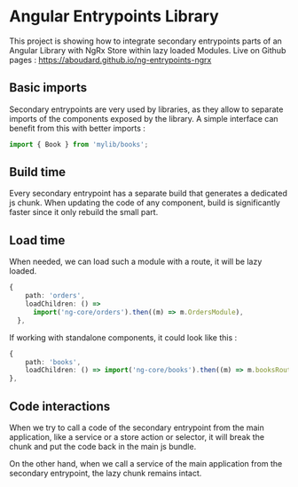 # Angular Entrypoints Library 

This project is showing how to integrate secondary entrypoints parts of an Angular Library with NgRx Store within lazy loaded Modules.
Live on Github pages : https://aboudard.github.io/ng-entrypoints-ngrx

## Basic imports

Secondary entrypoints are very used by libraries, as they allow to separate imports of the components exposed by the library.
A simple interface can benefit from this with better imports :

```typescript
import { Book } from 'mylib/books';
```

## Build time

Every secondary entrypoint has a separate build that generates a dedicated js chunk. When updating the code of any component, build is significantly faster since it only rebuild the small part.

## Load time

When needed, we can load such a module with a route, it will be lazy loaded.

```typescript
{
    path: 'orders',
    loadChildren: () =>
      import('ng-core/orders').then((m) => m.OrdersModule),
  },
```

If working with standalone components, it could look like this :

```typescript
{
    path: 'books',
    loadChildren: () => import('ng-core/books').then((m) => m.booksRoutes),
},
```

## Code interactions

When we try to call a code of the secondary entrypoint from the main application, like a service or a store action or selector, it will break the chunk and put the code back in the main js bundle.

On the other hand, when we call a service of the main application from the secondary entrypoint, the lazy chunk remains intact.
